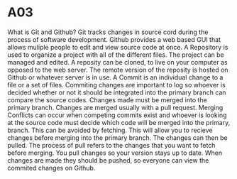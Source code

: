 # A03
What is Git and Github?
Git tracks changes in source cord during the process of software development. Github provides a web based GUI that allows muliple people to edit and view source code at once. 
A Repository is used to organize a project with all of the different files. The project can be managed and edited. A reposity can be cloned, to live on your computer as opposed to the web server. The remote version of the reposity is hosted on Github or whatever server is in use.
A Commit is an individual change to a file or a set of files. Commiting changes are important to log so whoever is decided whether or not it should be integrated into the primary branch can compare the source codes. Changes made must be merged into the primary branch. Changes are merged usually with a pull request.
Merging Conflicts can occur when competing commits exist and whoever is looking at the source code must decide which code will be merged into the primary, branch. This can be avoided by fetching. This will allow you to recieve changes before merging into the primary branch. The changes can then be pulled. The process of pull refers to the changes that you want to fetch before merging. You pull changes so your version stays up to date. When changes are made they should be pushed, so everyone can view the commited changes on Github. 

